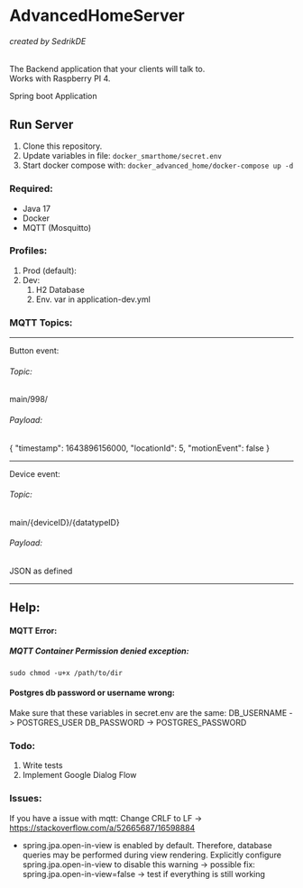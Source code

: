 # AdvancedHomeServer
###### created by SedrikDE
The Backend application that your clients will talk to.  
Works with Raspberry PI 4.

Spring boot Application

## Run Server
1. Clone this repository.
2. Update variables in file: ``docker_smarthome/secret.env``
3. Start docker compose with: ``docker_advanced_home/docker-compose up -d``

### Required:
- Java 17
- Docker
- MQTT (Mosquitto)

### Profiles:
1. Prod (default):
2. Dev:
   1. H2 Database
   2. Env. var in application-dev.yml

### MQTT Topics:
---  
Button event:
###### Topic:
main/998/

###### Payload:
{
  "timestamp": 1643896156000,
  "locationId": 5,
  "motionEvent": false
}

---

Device event:
###### Topic:
main/{deviceID}/{datatypeID}

###### Payload:
JSON as defined

---

## Help:
#### MQTT Error:
##### MQTT Container Permission denied exception:
``sudo chmod -u+x /path/to/dir``

#### Postgres db password or username wrong:
Make sure that these variables in secret.env are the same:
DB_USERNAME -> POSTGRES_USER
DB_PASSWORD -> POSTGRES_PASSWORD



### Todo:
1. Write tests
2. Implement Google Dialog Flow

### Issues:
If you have a issue with mqtt:
Change CRLF to LF -> https://stackoverflow.com/a/52665687/16598884
- spring.jpa.open-in-view is enabled by default. Therefore, database queries may be performed during view rendering. Explicitly configure spring.jpa.open-in-view to disable this warning
-> possible fix: spring.jpa.open-in-view=false
-> test if everything is still working
